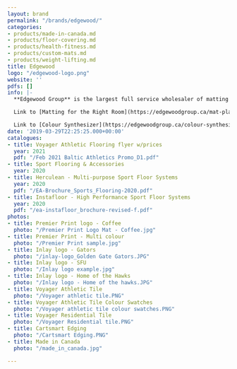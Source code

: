 ```yaml
---
layout: brand
permalink: "/brands/edgewood/"
categories:
- products/made-in-canada.md
- products/floor-covering.md
- products/health-fitness.md
- products/custom-mats.md
- products/weight-lifting.md
title: Edgewood
logo: "/edgewood-logo.png"
website: ''
pdfs: []
info: |-
  **Edgewood Group** is the largest full service wholesaler of matting and flooring products in Canada. We specialize in the supply and installation of high quality products coupled with excellent customer service.

  Link to [Matting for the Right Room](https://edgewoodgroup.ca/mat-placement-chart)

  Link to [Colour Synthesizer](https://edgewoodgroup.ca/colour-synthesizer) for fitness tile
date: '2019-03-29T22:25:25.000+00:00'
catalogues:
- title: Voyager Athletic Flooring flyer w/prices
  year: 2021
  pdf: "/Feb 2021 Baltic Athletics Promo_D1.pdf"
- title: Sport Flooring & Accessories
  year: 2020
- title: Herculean - Multi-purpose Sport Floor Systems
  year: 2020
  pdf: "/EA-Brochure_Sports_Flooring-2020.pdf"
- title: Instafloor - High Performance Sport Floor Systems
  year: 2020
  pdf: "/ea-instafloor_brochure-revised-f.pdf"
photos:
- title: Premier Print logo - Coffee
  photo: "/Premier Print Logo Mat - Coffee.jpg"
- title: Premier Print - Multi colour
  photo: "/Premier Print sample.jpg"
- title: Inlay logo - Gators
  photo: "/inlay-logo_Golden Gate Gators.JPG"
- title: Inlay logo - SFU
  photo: "/Inlay logo example.jpg"
- title: Inlay logo - Home of the Hawks
  photo: "/Inlay logo - Home of the hawks.JPG"
- title: Voyager Athletic Tile
  photo: "/Voyager athletic tile.PNG"
- title: Voyager Athletic Tile Colour Swatches
  photo: "/Voyager athletic tile colour swatches.PNG"
- title: Voyager Residential Tile
  photo: "/Voyager Residential tile.PNG"
- title: Cartsmart Edging
  photo: "/Cartsmart Edging.PNG"
- title: Made in Canada
  photo: "/made_in_canada.jpg"

---
```


